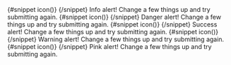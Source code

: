 <Alert rounded={false} class="border-t-4">
  {#snippet icon()}
  <InfoCircleSolid class="w-4 h-4" />
  {/snippet}
  <span class="font-medium">Info alert!</span>
  Change a few things up and try submitting again.
</Alert>
<Alert color="red" rounded={false} class="border-t-4">
  {#snippet icon()}
  <InfoCircleSolid class="w-4 h-4" />
  {/snippet}
  <span class="font-medium">Danger alert!</span>
  Change a few things up and try submitting again.
</Alert>
<Alert color="green" rounded={false} class="border-t-4">
  {#snippet icon()}
  <InfoCircleSolid class="w-4 h-4" />
  {/snippet}
  <span class="font-medium">Success alert!</span>
  Change a few things up and try submitting again.
</Alert>
<Alert color="yellow" rounded={false} class="border-t-4">
  {#snippet icon()}
  <InfoCircleSolid class="w-4 h-4" />
  {/snippet}
  <span class="font-medium">Warning alert!</span>
  Change a few things up and try submitting again.
</Alert>
<Alert color="pink" rounded={false} class="border-t-4 flex-row-reverse">
  {#snippet icon()}
  <InfoCircleSolid class="w-4 h-4" />
  {/snippet}
  <span class="font-medium">Pink alert!</span>
  Change a few things up and try submitting again.
</Alert>